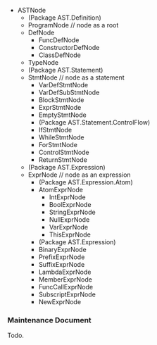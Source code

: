 - ASTNode
  - (Package AST.Definition)
  - ProgramNode		// node as a root
  - DefNode
    - FuncDefNode
    - ConstructorDefNode
    - ClassDefNode
  - TypeNode
  - (Package AST.Statement)
  - StmtNode		// node as a statement
    - VarDefStmtNode
    - VarDefSubStmtNode
    - BlockStmtNode
    - ExprStmtNode
    - EmptyStmtNode
    - (Package AST.Statement.ControlFlow)
    - IfStmtNode
    - WhileStmtNode
    - ForStmtNode
    - ControlStmtNode
    - ReturnStmtNode
  - (Package AST.Expression)
  - ExprNode		// node as an expression
    - (Package AST.Expression.Atom)
    - AtomExprNode
      - IntExprNode
      - BoolExprNode
      - StringExprNode
      - NullExprNode
      - VarExprNode
      - ThisExprNode
    - (Package AST.Expression)
    - BinaryExprNode
    - PrefixExprNode
    - SuffixExprNode
    - LambdaExprNode
    - MemberExprNode
    - FuncCallExprNode
    - SubscriptExprNode
    - NewExprNode


### Maintenance Document
Todo.